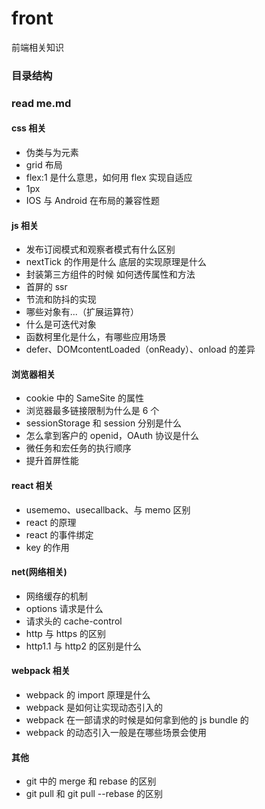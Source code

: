 <!--
 * @Author: DESKTOP-HMVTUKK\Administrator cssor@foxmail.com
 * @Date: 2024-05-05 11:11:22
 * @LastEditors: DESKTOP-HMVTUKK\Administrator cssor@foxmail.com
 * @LastEditTime: 2024-05-05 12:05:03
 * @FilePath: \other\README.md
 * @Description: 这是默认设置,请设置`customMade`, 打开koroFileHeader查看配置 进行设置: https://github.com/OBKoro1/koro1FileHeader/wiki/%E9%85%8D%E7%BD%AE
-->

# front

前端相关知识

### 目录结构

### read me.md

#### css 相关

- 伪类与为元素
- grid 布局
- flex:1 是什么意思，如何用 flex 实现自适应
- 1px
- IOS 与 Android 在布局的兼容性题

#### js 相关

- 发布订阅模式和观察者模式有什么区别
- nextTick 的作用是什么 底层的实现原理是什么
- 封装第三方组件的时候 如何透传属性和方法
- 首屏的 ssr
- 节流和防抖的实现
- 哪些对象有...（扩展运算符）
- 什么是可迭代对象
- 函数柯里化是什么，有哪些应用场景
- defer、DOMcontentLoaded（onReady）、onload 的差异

#### 浏览器相关

- cookie 中的 SameSite 的属性
- 浏览器最多链接限制为什么是 6 个
- sessionStorage 和 session 分别是什么
- 怎么拿到客户的 openid，OAuth 协议是什么
- 微任务和宏任务的执行顺序
- 提升首屏性能

#### react 相关

- usememo、usecallback、与 memo 区别
- react 的原理
- react 的事件绑定
- key 的作用

#### net(网络相关)

- 网络缓存的机制
- options 请求是什么
- 请求头的 cache-control
- http 与 https 的区别
- http1.1 与 http2 的区别是什么

#### webpack 相关

- webpack 的 import 原理是什么
- webpack 是如何让实现动态引入的
- webpack 在一部请求的时候是如何拿到他的 js bundle 的
- webpack 的动态引入一般是在哪些场景会使用

#### 其他

- git 中的 merge 和 rebase 的区别
- git pull 和 git pull --rebase 的区别
